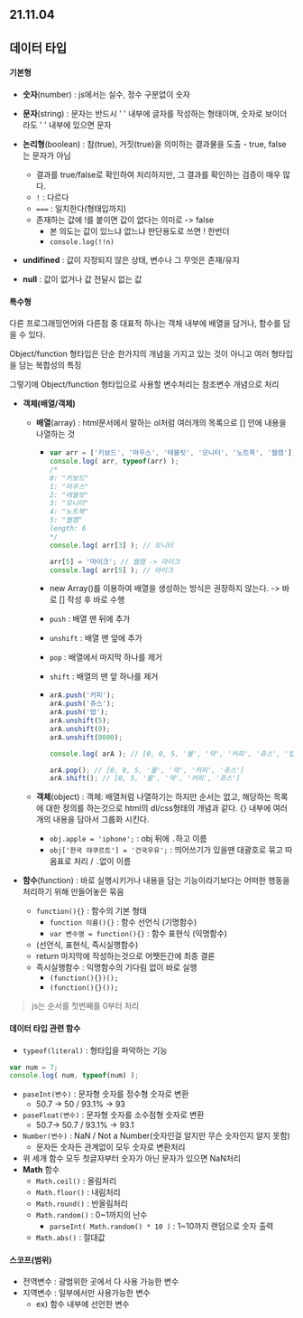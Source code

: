 ## 21.11.04



## 데이터 타입

#### 기본형

- **숫자**(number) : js에서는 실수, 정수 구분없이 숫자

- **문자**(string) : 문자는 반드시 ' ' 내부에 글자를 작성하는 형태이며, 숫자로 보이더라도 ' ' 내부에 있으면 문자

- **논리형**(boolean) : 참(true), 거짓(true)을 의미하는 결과물을 도출 - true, false는 문자가 아님
  - 결과를 true/false로 확인하여 처리하지만, 그 결과를 확인하는 검증이 매우 많다.
  - `!` : 다르다
  - `===` : 일치한다(형태입까지)
  - 존재하는 값에 !를 붙이면 값이 없다는 의미로 -> false
    - 본 의도는 값이 있느냐 없느냐 판단용도로 쓰면 ! 한번더
    - `console.log(!!n)`

- **undifined** : 값이 지정되지 않은 상태, 변수나 그 무엇은 존재/유지

- **null** : 값이 없거나 값 전달시 없는 값



#### 특수형

다른 프로그래밍언어와 다른점 중 대표적 하나는 객체 내부에 배열을 담거나, 함수를 담을 수 있다.

Object/function 형타입은 단순 한가지의 개념을 가지고 있는 것이 아니고 여러 형타입을 담는 복합성의 특징

그렇기에 Object/function 형타입으로 사용할 변수처리는 참조변수 개념으로 처리

- **객체(배열/객체)**
  
  - **배열**(array) : html문서에서 말하는 ol처럼 여러개의 목록으로 [] 안에 내용을 나열하는 것
  
    - ```js
      var arr = ['키보드', '마우스', '태블릿', '모니터', '노트북', '웹캠'];
      console.log( arr, typeof(arr) );
      /* 
      0: "키보드"
      1: "마우스"
      2: "태블릿"
      3: "모니터"
      4: "노트북"
      5: "웹캠"
      length: 6
      */
      console.log( arr[3] ); // 모니터
      
      arr[5] = '마이크'; // 웹캠 -> 마이크
      console.log( arr[5] ); // 마이크
      ```
  
    - new Array()를 이용하여 배열을 생성하는 방식은 권장하지 않는다. -> 바로 [] 작성 후 바로 수행
  
    - `push` : 배열 맨 뒤에 추가
  
    - `unshift` : 배열 맨 앞에 추가
  
    - `pop` : 배열에서 마지막 하나를 제거
  
    - `shift` : 배열의 맨 앞 하나를 제거
  
    - ```js
      arA.push('커피');
      arA.push('쥬스');
      arA.push('밥');
      arA.unshift(5);
      arA.unshift(0);
      arA.unshift(0000);
      
      console.log( arA ); // [0, 0, 5, '물', '약', '커피', '쥬스', '밥']
      
      arA.pop(); // [0, 0, 5, '물', '약', '커피', '쥬스']
      arA.shift(); // [0, 5, '물', '약', '커피', '쥬스']
      ```
  
  
  
  - **객체**(object) : 객체: 배열처럼 나열하기는 하지만 순서는 없고, 해당하는 목록에 대한 정의를 하는것으로 html의 dl/css형태의 개념과 같다. {} 내부에 여러개의 내용을 담아서 그룹화 시킨다.
    - `obj.apple = 'iphone';`  : obj 뒤에 `.`하고 이름
    - `obj['한국 야쿠르트'] = '건국우유';` : 띄어쓰기가 있을땐 대괄호로 묶고 따옴표로 처리 / `.`없이 이름



- **함수**(function) : 바로 실행시키거나 내용을 담는 기능이라기보다는 어떠한 행동을 처리하기 위해 만들어놓은 묶음
  - `function(){}` : 함수의 기본 형태
    - `function 이름(){}` : 함수 선언식 (기명함수)
    - `var 변수명 = function(){}` : 함수 표현식 (익명함수)
  - (선언식, 표현식, 즉시실행함수)
  - return 마지막에 작성하는것으로 어쨋든간에 최종 결론
  - 즉시실행함수 : 익명함수의 기다림 없이 바로 실행
    - `(function(){})();`
    - `(function(){}());`



> js는 순서를 첫번째를 0부터 처리



#### 데이터 타입 관련 함수

- `typeof(literal)` : 형타입을 파악하는 기능

```js
var num = 7;
console.log( num, typeof(num) );
```

- `paseInt(변수)` : 문자형 숫자를 정수형 숫자로 변환
  - 50.7 -> 50 / 93.1% -> 93
- `paseFloat(변수)` : 문자형 숫자를 소수점형 숫자로 변환
  - 50.7-> 50.7 / 93.1% -> 93.1
- `Number(변수)` : NaN / Not a Number(숫자인걸 알지만 무슨 숫자인지 알지 못함)
  - 문자든 숫자든 관계없이 모두 숫자로 변환처리
- 위 세개 함수 모두 첫글자부터 숫자가 아닌 문자가 있으면 NaN처리
- **Math** 함수
  - `Math.ceil()` : 올림처리
  - `Math.floor()` : 내림처리
  - `Math.round()` : 반올림처리
  - `Math.random()` : 0~1까지의 난수
    - `parseInt( Math.random() * 10 )` : 1~10까지 랜덤으로 숫자 출력
  - `Math.abs()` : 절대값





#### 스코프(범위)

- 전역변수 : 광범위한 곳에서 다 사용 가능한 변수
- 지역변수 : 일부에서만 사용가능한 변수
  - ex) 함수 내부에 선언한 변수

